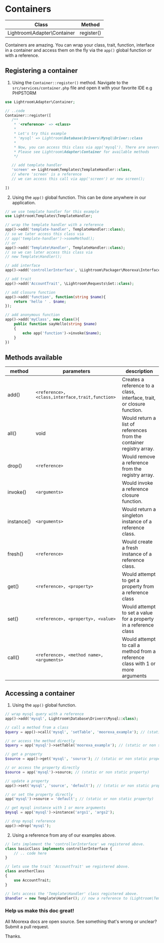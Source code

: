 # Containers
Class | Method
------|-------
Lightroom\Adapter\Container | register()

Containers are amazing. You can wrap your class, trait, function, interface in a container and access them on the fly via the ```app()``` global function or with a reference.

## Registering a container
1. Using the ```Container::register()``` method. Navigate to the ```src/services/container.php``` file and open it with your favorite IDE e.g PHPSTORM
```php
use Lightroom\Adapter\Container;

// ..code
Container::register([
   /**
    * '<reference>' => <class>
    * 
    * Let's try this example
    * 'mysql' => Lightroom\Database\Drivers\Mysql\Driver::class 
    * 
    * Now, you can access this class via app('mysql'). There are several possibilities here,
    * Please see Lightroom\Adapter\Container for available methods
    */

   // add template handler 
   'screen' => Lightroom\Templates\TemplateHandler::class,
   // where 'screen' is a reference
   // we can access this call via app('screen') or new screen();
   
])
```

2. Using the ```app()``` global function. This can be done anywhere in our application.
```php
// we use template handler for this example
use Lightroom\Templates\TemplateHandler;

// wrap the template handler with a reference
app()->add('template-handler', TemplateHandler::class);
// so we later access this class via
// app('template-handler')->someMethod();
// or
app()->add('Template\Handler', TemplateHandler::class);
// so we can later access this class via
// new Template\Handler();

// add interface
app()->add('controllerInterface', \Lightroom\Packager\Moorexa\Interfaces\ControllerInterface::class);

// add trait
app()->add('AccountTrait', \Lightroom\Requests\Get::class);

// add closure function
app()->add('function', function(string $name){
    return 'hello ' . $name;
});

// add anonymous function
app()->add('myClass', new class(){
    public function sayHello(string $name)
    {
        echo app('function')->invoke($name);
    }
})
```

## Methods available
method | parameters | description
-------|------------|------------
add()  | ```<reference>, <class,interface,trait,function>``` | Creates a reference to a class, interface, trait, or closure function.
all()  | void | Would return a list of references from the container registry array.
drop() | ```<reference>``` | Would remove a reference from the registry array.
invoke() | ```<arguments>``` | Would invoke a reference closure function.
instance() | ```<arguments>``` | Would return a singleton instance of a reference class.
fresh() | ```<reference>``` | Would create a fresh instance of a reference class.
get() | ```<reference>, <property>``` | Would attempt to get a property from a reference class
set() | ```<reference>, <property>, <value>``` | Would attempt to set a value for a property in a reference class
call() | ```<reference>, <method name>, <arguments>``` | Would attempt to call a method from a reference class with 1 or more arguments



## Accessing a container
1. Using the ```app()``` global function. 
```php
// wrap mysql query with a reference
app()->add('mysql', Lightroom\Database\Drivers\Mysql::class);

// call a method from a class
$query = app()->call('mysql', 'setTable', 'moorexa_example'); // (static or non static method)

// or access the method directly
$query = app('mysql')->setTable('moorexa_example'); // (static or non static method)

// get a property
$source = app()->get('mysql', 'source'); // (static or non static property)

// or access the property directly
$source = app('mysql')->source; // (static or non static property)

// update a property
app()->set('mysql', 'source', 'default'); // (static or non static property)

// or set the property directly
app('mysql')->source = 'default'; // (static or non static property)

// get mysql instance with 1 or more arguments
$mysql = app('mysql')->instance('args1', 'args2');

// drop mysql reference
app()->drop('mysql');

```
2. Using a reference from any of our examples above.
```php 
// lets implement the 'controllerInterface' we registered above.
class basicClass implements controllerInterface {
    // .. code here
}

// lets use the trait 'AccountTrait' we registered above.
class anotherClass
{
    use AccountTrait;
}

// lets access the 'Template\Handler' class registered above.
$handler = new Template\Handler(); // now a reference to (Lightroom\Templates\TemplateHandler)

```

### Help us make this doc great!

All Moorexa docs are open source. See something that's wrong or unclear? Submit a pull request.

Thanks.
